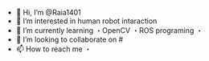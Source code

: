- 👋 Hi, I’m @Raia1401
- 👀 I’m interested in human robot intaraction
- 🌱 I’m currently learning 
      ・OpenCV
      ・ROS programing 
      ・
- 💞️ I’m looking to collaborate on #
- 📫 How to reach me
      ・

<!---
Raia1401/Raia1401 is a ✨ special ✨ repository because its `README.md` (this file) appears on your GitHub profile.
You can click the Preview link to take a look at your changes.
--->
